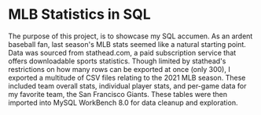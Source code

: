 # MLB Statistics in SQL

The purpose of this project, is to showcase my SQL accumen. As an ardent baseball fan, last season's MLB stats seemed like a natural starting point. Data was sourced from stathead.com, a paid subscription service that offers downloadable sports statistics. Though limited by stathead's restrictions on how many rows can be exported at once (only 300), I exported a multitude of CSV files relating to the 2021 MLB season. These included team overall stats, individual player stats, and per-game data for my favorite team, the San Francisco Giants. These tables were then imported into MySQL WorkBench 8.0 for data cleanup and exploration.

